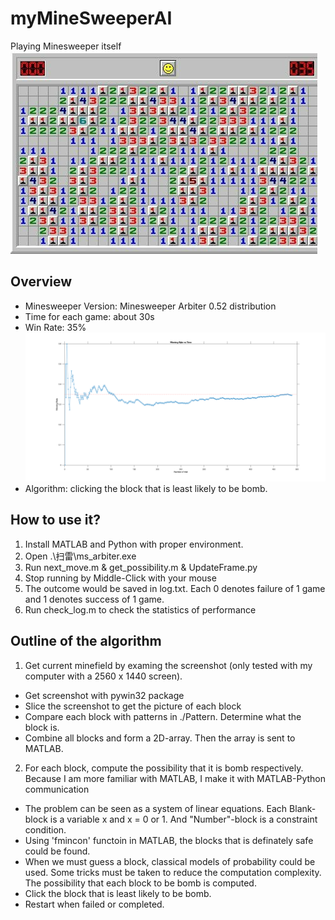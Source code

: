 # myMineSweeperAI
Playing Minesweeper itself  
![avatar](./screenshot_win.jpg)
## Overview
- Minesweeper Version: Minesweeper Arbiter 0.52 distribution
- Time for each game: about 30s
- Win Rate: 35%  
![avatar](./win_rate.png)
- Algorithm: clicking the block that is least likely to be bomb.

## How to use it?
1. Install MATLAB and Python with proper environment.
2. Open .\扫雷\ms_arbiter.exe
3. Run next_move.m & get_possibility.m & UpdateFrame.py
4. Stop running by Middle-Click with your mouse
5. The outcome would be saved in log.txt. Each 0 denotes failure of 1 game and 1 denotes success of 1 game.
6. Run check_log.m to check the statistics of performance

## Outline of the algorithm
1. Get current minefield by examing the screenshot (only tested with my computer with a 2560 x 1440 screen). 
  - Get screenshot with pywin32 package
  - Slice the screenshot to get the picture of each block
  - Compare each block with patterns in ./Pattern. Determine what the block is.
  - Combine all blocks and form a 2D-array. Then the array is sent to MATLAB.
2. For each block, compute the possibility that it is bomb respectively. Because I am more familiar with MATLAB, I make it with MATLAB-Python communication 
  - The problem can be seen as a system of linear equations. Each Blank-block is a variable x and x = 0 or 1. And "Number"-block is a constraint condition.
  - Using 'fmincon' functoin in MATLAB, the blocks that is definately safe could be found.
  - When we must guess a block, classical models of probability could be used. Some tricks must be taken to reduce the computation complexity. The possibility that each block to be bomb is computed.
  - Click the block that is least likely to be bomb.
  - Restart when failed or completed.
  
